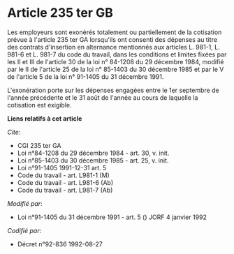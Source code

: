 # Article 235 ter GB

Les employeurs sont exonérés totalement ou partiellement de la cotisation prévue à l'article 235 ter GA lorsqu'ils ont
consenti des dépenses au titre des contrats d'insertion en alternance mentionnés aux articles L. 981-1, L. 981-6 et L. 981-7
du code du travail, dans les conditions et limites fixées par les II et III de l'article 30 de la loi n° 84-1208 du 29
décembre 1984, modifié par le II de l'article 25 de la loi n° 85-1403 du 30 décembre 1985 et par le V de l'article 5 de la
loi n° 91-1405 du 31 décembre 1991.

L'exonération porte sur les dépenses engagées entre le 1er septembre de l'année précédente et le 31 août de l'année au cours
de laquelle la cotisation est exigible.

**Liens relatifs à cet article**

_Cite_:

  - CGI 235 ter GA
  - Loi n°84-1208 du 29 décembre 1984 - art. 30, v. init.
  - Loi n°85-1403 du 30 décembre 1985 - art. 25, v. init.
  - Loi n°91-1405 1991-12-31 art. 5
  - Code du travail - art. L981-1 (M)
  - Code du travail - art. L981-6 (Ab)
  - Code du travail - art. L981-7 (Ab)

_Modifié par_:

  - Loi n°91-1405 du 31 décembre 1991 - art. 5 () JORF 4 janvier 1992

_Codifié par_:

  - Décret n°92-836 1992-08-27
